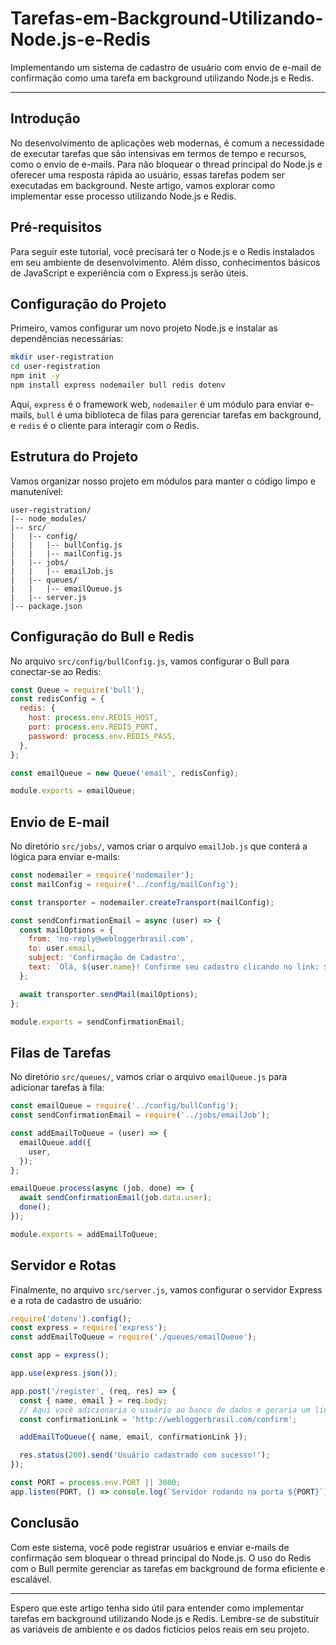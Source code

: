 # Tarefas-em-Background-Utilizando-Node.js-e-Redis

Implementando um sistema de cadastro de usuário com envio de e-mail de confirmação como uma tarefa em background utilizando Node.js e Redis.

---

## Introdução

No desenvolvimento de aplicações web modernas, é comum a necessidade de executar tarefas que são intensivas em termos de tempo e recursos, como o envio de e-mails. Para não bloquear o thread principal do Node.js e oferecer uma resposta rápida ao usuário, essas tarefas podem ser executadas em background. Neste artigo, vamos explorar como implementar esse processo utilizando Node.js e Redis.

## Pré-requisitos

Para seguir este tutorial, você precisará ter o Node.js e o Redis instalados em seu ambiente de desenvolvimento. Além disso, conhecimentos básicos de JavaScript e experiência com o Express.js serão úteis.

## Configuração do Projeto

Primeiro, vamos configurar um novo projeto Node.js e instalar as dependências necessárias:

```bash
mkdir user-registration
cd user-registration
npm init -y
npm install express nodemailer bull redis dotenv
```

Aqui, `express` é o framework web, `nodemailer` é um módulo para enviar e-mails, `bull` é uma biblioteca de filas para gerenciar tarefas em background, e `redis` é o cliente para interagir com o Redis.

## Estrutura do Projeto

Vamos organizar nosso projeto em módulos para manter o código limpo e manutenível:

```
user-registration/
|-- node_modules/
|-- src/
|   |-- config/
|   |   |-- bullConfig.js
|   |   |-- mailConfig.js
|   |-- jobs/
|   |   |-- emailJob.js
|   |-- queues/
|   |   |-- emailQueue.js
|   |-- server.js
|-- package.json
```

## Configuração do Bull e Redis

No arquivo `src/config/bullConfig.js`, vamos configurar o Bull para conectar-se ao Redis:

```javascript
const Queue = require('bull');
const redisConfig = {
  redis: {
    host: process.env.REDIS_HOST,
    port: process.env.REDIS_PORT,
    password: process.env.REDIS_PASS,
  },
};

const emailQueue = new Queue('email', redisConfig);

module.exports = emailQueue;
```

## Envio de E-mail

No diretório `src/jobs/`, vamos criar o arquivo `emailJob.js` que conterá a lógica para enviar e-mails:

```javascript
const nodemailer = require('nodemailer');
const mailConfig = require('../config/mailConfig');

const transporter = nodemailer.createTransport(mailConfig);

const sendConfirmationEmail = async (user) => {
  const mailOptions = {
    from: 'no-reply@webloggerbrasil.com',
    to: user.email,
    subject: 'Confirmação de Cadastro',
    text: `Olá, ${user.name}! Confirme seu cadastro clicando no link: ${user.confirmationLink}`,
  };

  await transporter.sendMail(mailOptions);
};

module.exports = sendConfirmationEmail;
```

## Filas de Tarefas

No diretório `src/queues/`, vamos criar o arquivo `emailQueue.js` para adicionar tarefas à fila:

```javascript
const emailQueue = require('../config/bullConfig');
const sendConfirmationEmail = require('../jobs/emailJob');

const addEmailToQueue = (user) => {
  emailQueue.add({
    user,
  });
};

emailQueue.process(async (job, done) => {
  await sendConfirmationEmail(job.data.user);
  done();
});

module.exports = addEmailToQueue;
```

## Servidor e Rotas

Finalmente, no arquivo `src/server.js`, vamos configurar o servidor Express e a rota de cadastro de usuário:

```javascript
require('dotenv').config();
const express = require('express');
const addEmailToQueue = require('./queues/emailQueue');

const app = express();

app.use(express.json());

app.post('/register', (req, res) => {
  const { name, email } = req.body;
  // Aqui você adicionaria o usuário ao banco de dados e geraria um link de confirmação
  const confirmationLink = 'http://webloggerbrasil.com/confirm';

  addEmailToQueue({ name, email, confirmationLink });

  res.status(200).send('Usuário cadastrado com sucesso!');
});

const PORT = process.env.PORT || 3000;
app.listen(PORT, () => console.log(`Servidor rodando na porta ${PORT}`));
```

## Conclusão

Com este sistema, você pode registrar usuários e enviar e-mails de confirmação sem bloquear o thread principal do Node.js. O uso do Redis com o Bull permite gerenciar as tarefas em background de forma eficiente e escalável.

---

Espero que este artigo tenha sido útil para entender como implementar tarefas em background utilizando Node.js e Redis. Lembre-se de substituir as variáveis de ambiente e os dados fictícios pelos reais em seu projeto.
